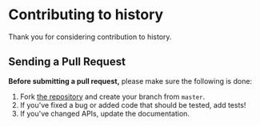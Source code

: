 # Contributing to history

Thank you for considering contribution to history.

## Sending a Pull Request

**Before submitting a pull request,** please make sure the following is done:

1. Fork [the repository](https://github.com/gactjs/history) and create your branch from `master`.
2. If you've fixed a bug or added code that should be tested, add tests!
3. If you've changed APIs, update the documentation.
